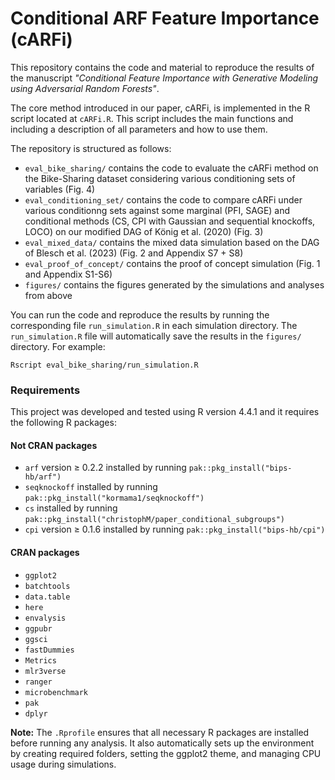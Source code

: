 # Conditional ARF Feature Importance (cARFi)

This repository contains the code and material to reproduce the results
of the manuscript *"Conditional Feature Importance with Generative Modeling
using Adversarial Random Forests"*.

The core method introduced in our paper, cARFi, is implemented in the R script 
located at `cARFi.R`. This script includes the main functions and including a
description of all parameters and how to use them.

The repository is structured as follows:

* `eval_bike_sharing/` contains the code to evaluate the cARFi method on 
the Bike-Sharing dataset considering various conditioning sets of variables (Fig. 4)
* `eval_conditioning_set/` contains the code to compare cARFi under various 
conditionng sets against some marginal (PFI, SAGE) and conditional methods 
(CS, CPI with Gaussian and sequential knockoffs, LOCO) on our modified DAG of
König et al. (2020) (Fig. 3)
* `eval_mixed_data/` contains the mixed data simulation based on the DAG of 
Blesch et al. (2023) (Fig. 2 and Appendix S7 + S8)
* `eval_proof_of_concept/` contains the proof of concept simulation (Fig. 1 and
Appendix S1-S6)
* `figures/` contains the figures generated by the simulations and analyses from 
above

You can run the code and reproduce the results by running the corresponding
file `run_simulation.R` in each simulation directory. The `run_simulation.R`
file will automatically save the results in the `figures/` directory. 
For example:

```
Rscript eval_bike_sharing/run_simulation.R
```


### Requirements

This project was developed and tested using R version 4.4.1 and it requires the 
following R packages:

#### Not CRAN packages

- `arf` version $\geq$ 0.2.2 installed by running `pak::pkg_install("bips-hb/arf")`
- `seqknockoff` installed by running `pak::pkg_install("kormama1/seqknockoff")`
- `cs` installed by running `pak::pkg_install("christophM/paper_conditional_subgroups")`
- `cpi` version $\geq$ 0.1.6 installed by running `pak::pkg_install("bips-hb/cpi")`

#### CRAN packages

- `ggplot2`
- `batchtools`
- `data.table`
- `here`
- `envalysis`
- `ggpubr`
- `ggsci`
- `fastDummies`
- `Metrics`
- `mlr3verse`
- `ranger`
- `microbenchmark`
- `pak`
- `dplyr`


**Note:** The `.Rprofile` ensures that all necessary R packages are installed 
before running any analysis. It also automatically sets up the environment by 
creating required folders, setting the ggplot2 theme, and managing CPU usage 
during simulations.
